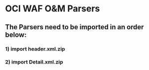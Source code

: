 # OCI WAF O&M Parsers

## The Parsers need to be imported in an order below: 
### 1) import header.xml.zip
### 2) import Detail.xml.zip

